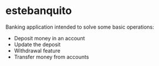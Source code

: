 # estebanquito

Banking application intended to solve some basic operations:
- Deposit money in an account
- Update the deposit
- Withdrawal feature
- Transfer money from accounts
